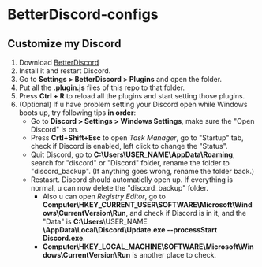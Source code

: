 # BetterDiscord-configs

## Customize my Discord

1. Download [BetterDiscord](https://betterdiscord.app/)
2. Install it and restart Discord.
3. Go to **Settings > BetterDiscord > Plugins** and open the folder.
4. Put all the **.plugin.js** files of this repo to that folder.
5. Press **Ctrl + R** to reload all the plugins and start setting those plugins.
6. (Optional) If u have problem setting your Discord open while Windows boots up, try following tips **in order**:
   - Go to **Discord > Settings > Windows Settings**, make sure the "Open Discord" is on.
   - Press **Crtl+Shift+Esc** to open _Task Manager_, go to "Startup" tab, check if Discord is enabled, left click to change the "Status".
   - Quit Discord, go to **C:\Users\USER_NAME\AppData\Roaming**, search for "discord" or "Discord" folder, rename the folder to "discord_backup". (If anything goes wrong, rename the folder back.)
   - Restasrt. Discord should automaticlly open up. If everything is normal, u can now delete the "discord_backup" folder.
     - Also u can open _Registry Editor_, go to **Computer\HKEY_CURRENT_USER\SOFTWARE\Microsoft\Windows\CurrentVersion\Run**, and check if Discord is in it, and the "Data" is **C:\Users**\USER_NAME **\AppData\Local\Discord\Update.exe --processStart Discord.exe**.
     - **Computer\HKEY_LOCAL_MACHINE\SOFTWARE\Microsoft\Windows\CurrentVersion\Run** is another place to check.
